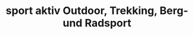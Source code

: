 ---
title: "sport aktiv Outdoor, Trekking, Berg- und Radsport"
url: /rodgau/sport-aktiv-outdoor-trekking-berg-und-radsport/
shop: Sport
---